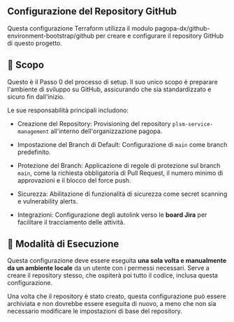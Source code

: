 ## Configurazione del Repository GitHub

Questa configurazione Terraform utilizza il modulo pagopa-dx/github-environment-bootstrap/github per creare e configurare il repository GitHub di questo progetto.

## 🎯 Scopo

Questo è il Passo 0 del processo di setup. Il suo unico scopo è preparare l'ambiente di sviluppo su GitHub, assicurando che sia standardizzato e sicuro fin dall'inizio.

Le sue responsabilità principali includono:

* Creazione del Repository: Provisioning del repository `plsm-service-management` all'interno dell'organizzazione pagopa.

* Impostazione del Branch di Default: Configurazione di `main` come branch predefinito.

* Protezione del Branch: Applicazione di regole di protezione sul branch `main`, come la richiesta obbligatoria di Pull Request, il numero minimo di approvazioni e il blocco del force push.

* Sicurezza: Abilitazione di funzionalità di sicurezza come secret scanning e vulnerability alerts.

* Integrazioni: Configurazione degli autolink verso le **board Jira** per facilitare il tracciamento delle attività.

## 🚀 Modalità di Esecuzione

Questa configurazione deve essere eseguita **una sola volta e manualmente da un ambiente locale** da un utente con i permessi necessari. Serve a creare il repository stesso, che ospiterà poi tutto il codice, inclusa questa configurazione.

Una volta che il repository è stato creato, questa configurazione può essere archiviata e non dovrebbe essere eseguita di nuovo, a meno che non sia necessario modificare le impostazioni di base del repository.